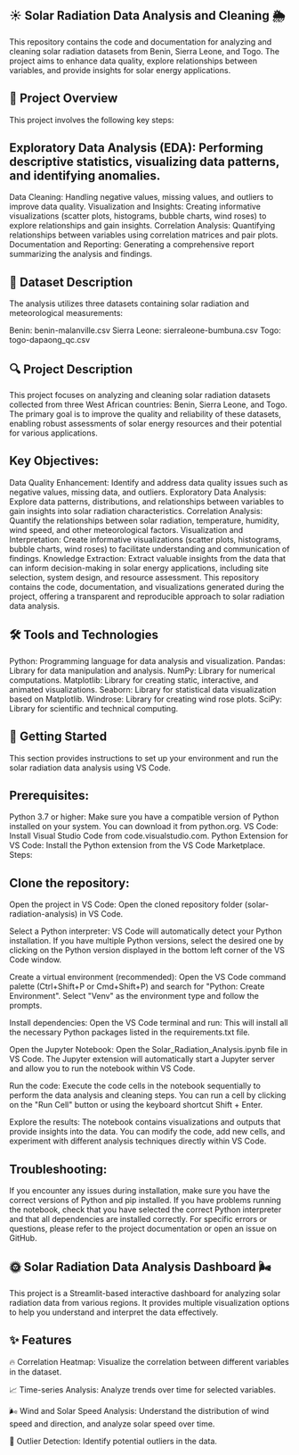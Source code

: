 ## ☀️ Solar Radiation Data Analysis and Cleaning 🌦️
This repository contains the code and documentation for analyzing and cleaning solar radiation datasets from Benin, Sierra Leone, and Togo. The project aims to enhance data quality, explore relationships between variables, and provide insights for solar energy applications.

## 🚀 Project Overview
This project involves the following key steps:

## Exploratory Data Analysis (EDA): Performing descriptive statistics, visualizing data patterns, and identifying anomalies.
Data Cleaning: Handling negative values, missing values, and outliers to improve data quality.
Visualization and Insights: Creating informative visualizations (scatter plots, histograms, bubble charts, wind roses) to explore relationships and gain insights.
Correlation Analysis: Quantifying relationships between variables using correlation matrices and pair plots.
Documentation and Reporting: Generating a comprehensive report summarizing the analysis and findings.
## 📂 Dataset Description
The analysis utilizes three datasets containing solar radiation and meteorological measurements:

Benin: benin-malanville.csv
Sierra Leone: sierraleone-bumbuna.csv
Togo: togo-dapaong_qc.csv
## 🔍 Project Description
This project focuses on analyzing and cleaning solar radiation datasets collected from three West African countries: Benin, Sierra Leone, and Togo. The primary goal is to improve the quality and reliability of these datasets, enabling robust assessments of solar energy resources and their potential for various applications.

## Key Objectives:

Data Quality Enhancement: Identify and address data quality issues such as negative values, missing data, and outliers.
Exploratory Data Analysis: Explore data patterns, distributions, and relationships between variables to gain insights into solar radiation characteristics.
Correlation Analysis: Quantify the relationships between solar radiation, temperature, humidity, wind speed, and other meteorological factors.
Visualization and Interpretation: Create informative visualizations (scatter plots, histograms, bubble charts, wind roses) to facilitate understanding and communication of findings.
Knowledge Extraction: Extract valuable insights from the data that can inform decision-making in solar energy applications, including site selection, system design, and resource assessment.
This repository contains the code, documentation, and visualizations generated during the project, offering a transparent and reproducible approach to solar radiation data analysis.

## 🛠️ Tools and Technologies
Python: Programming language for data analysis and visualization.
Pandas: Library for data manipulation and analysis.
NumPy: Library for numerical computations.
Matplotlib: Library for creating static, interactive, and animated visualizations.
Seaborn: Library for statistical data visualization based on Matplotlib.
Windrose: Library for creating wind rose plots.
SciPy: Library for scientific and technical computing.
## 🚀 Getting Started
This section provides instructions to set up your environment and run the solar radiation data analysis using VS Code.

## Prerequisites:

Python 3.7 or higher: Make sure you have a compatible version of Python installed on your system. You can download it from python.org.
VS Code: Install Visual Studio Code from code.visualstudio.com.
Python Extension for VS Code: Install the Python extension from the VS Code Marketplace.
Steps:

## Clone the repository:

Open the project in VS Code: Open the cloned repository folder (solar-radiation-analysis) in VS Code.

Select a Python interpreter: VS Code will automatically detect your Python installation. If you have multiple Python versions, select the desired one by clicking on the Python version displayed in the bottom left corner of the VS Code window.

Create a virtual environment (recommended): Open the VS Code command palette (Ctrl+Shift+P or Cmd+Shift+P) and search for "Python: Create Environment". Select "Venv" as the environment type and follow the prompts.

Install dependencies: Open the VS Code terminal and run: This will install all the necessary Python packages listed in the requirements.txt file.

Open the Jupyter Notebook: Open the Solar_Radiation_Analysis.ipynb file in VS Code. The Jupyter extension will automatically start a Jupyter server and allow you to run the notebook within VS Code.

Run the code: Execute the code cells in the notebook sequentially to perform the data analysis and cleaning steps. You can run a cell by clicking on the "Run Cell" button or using the keyboard shortcut Shift + Enter.

Explore the results: The notebook contains visualizations and outputs that provide insights into the data. You can modify the code, add new cells, and experiment with different analysis techniques directly within VS Code.

## Troubleshooting:

If you encounter any issues during installation, make sure you have the correct versions of Python and pip installed.
If you have problems running the notebook, check that you have selected the correct Python interpreter and that all dependencies are installed correctly.
For specific errors or questions, please refer to the project documentation or open an issue on GitHub.

## 🌞 Solar Radiation Data Analysis Dashboard 🌬️
This project is a Streamlit-based interactive dashboard for analyzing solar radiation data from various regions. It provides multiple visualization options to help you understand and interpret the data effectively.

## ✨ Features 

🔥 Correlation Heatmap: Visualize the correlation between different variables in the dataset. 

📈 Time-series Analysis: Analyze trends over time for selected variables.

🌬️ Wind and Solar Speed Analysis: Understand the distribution of wind speed and direction, and analyze solar speed over time. 

🚨 Outlier Detection: Identify potential outliers in the data.
